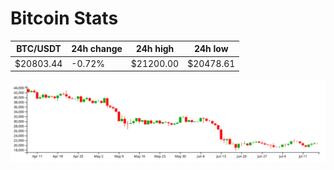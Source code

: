 # Bitcoin Stats

BTC/USDT|24h change|24h high|24h low|
|---|---|---|---|
|$20803.44|-0.72%|$21200.00|$20478.61|

<img src="./chart.svg">

